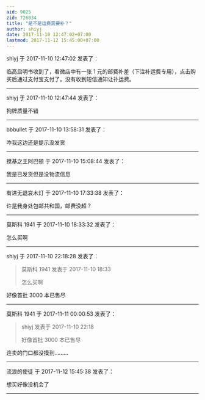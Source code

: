 ```yaml
---
aid: 9025
zid: 726034
title: "是不是运费需要补？"
author: shiyj
date: 2017-11-10 12:47:02+07:00
lastmod: 2017-11-12 15:45:00+07:00
---
```


shiyj 于 2017-11-10 12:47:02 发表了：

临高启明书收到了，看微店中有一张 1 元的邮费补差（下注补运费专用），点击购买后通过支付宝支付了。没有收到短信通知让䃼运费。

---

shiyj 于 2017-11-10 12:47:44 发表了：

狗牌质量不错

---

bbbullet 于 2017-11-10 13:58:31 发表了：

咋我这边还是提示没发货

---

搅基之王阿巴顿 于 2017-11-10 15:08:44 发表了：

我是已发货但是没物流信息

---

有进无退哀木灯 于 2017-11-10 17:33:38 发表了：

许是我身处包邮共和国，邮费没超？

---

莫斯科 1941 于 2017-11-10 18:33:32 发表了：

怎么买啊

---

shiyj 于 2017-11-10 22:18:28 发表了：

> 莫斯科 1941 发表于 2017-11-10 18:33
>
> 怎么买啊

好像首批 3000 本已售尽

---

莫斯科 1941 于 2017-11-11 00:00:53 发表了：

> shiyj 发表于 2017-11-10 22:18
>
> 好像首批 3000 本已售尽

连卖的门口都没摸到………

---

流浪的使徒 于 2017-11-12 15:45:38 发表了：

想买好像没机会了

---
